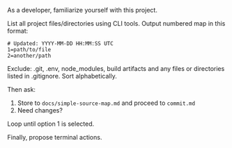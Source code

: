 As a developer, familiarize yourself with this project.

List all project files/directories using CLI tools. Output numbered map in this format:

```
# Updated: YYYY-MM-DD HH:MM:SS UTC
1=path/to/file
2=another/path
```

Exclude: .git, .env, node_modules, build artifacts and any files or directories listed in .gitignore.
Sort alphabetically.

Then ask:
1. Store to `docs/simple-source-map.md` and proceed to `commit.md`
2. Need changes?

Loop until option 1 is selected.

Finally, propose terminal actions.
